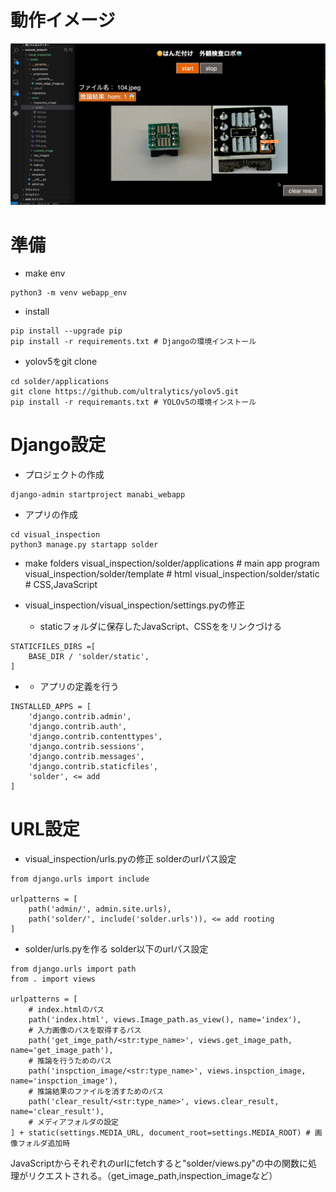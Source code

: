 # 動作イメージ
<img src='./image.png'>

# 準備

- make env
```
python3 -m venv webapp_env
```
- install
```
pip install --upgrade pip
pip install -r requirements.txt # Djangoの環境インストール
```

- yolov5をgit clone
```
cd solder/applications
git clone https://github.com/ultralytics/yolov5.git
pip install -r requiremants.txt # YOLOv5の環境インストール
```


# Django設定

- プロジェクトの作成
```
django-admin startproject manabi_webapp
```
- アプリの作成
```
cd visual_inspection
python3 manage.py startapp solder
```

- make folders
visual_inspection/solder/applications # main app program
visual_inspection/solder/template # html
visual_inspection/solder/static # CSS,JavaScript




- visual_inspection/visual_inspection/settings.pyの修正
    - staticフォルダに保存したJavaScript、CSSををリンクづける

```
STATICFILES_DIRS =[
    BASE_DIR / 'solder/static',
]
```

-   
    - アプリの定義を行う

```
INSTALLED_APPS = [
    'django.contrib.admin',
    'django.contrib.auth',
    'django.contrib.contenttypes',
    'django.contrib.sessions',
    'django.contrib.messages',
    'django.contrib.staticfiles',
    'solder', <= add
]
```

# URL設定
- visual_inspection/urls.pyの修正
solderのurlパス設定
```
from django.urls import include

urlpatterns = [
    path('admin/', admin.site.urls),
    path('solder/', include('solder.urls')), <= add rooting
]
```
- solder/urls.pyを作る
solder以下のurlパス設定
```
from django.urls import path
from . import views

urlpatterns = [
    # index.htmlのパス
    path('index.html', views.Image_path.as_view(), name='index'),
    # 入力画像のパスを取得するパス
    path('get_imge_path/<str:type_name>', views.get_image_path, name='get_image_path'),
    # 推論を行うためのパス
    path('inspction_image/<str:type_name>', views.inspction_image, name='inspction_image'),
    # 推論結果のファイルを消すためのパス
    path('clear_result/<str:type_name>', views.clear_result, name='clear_result'),
    # メディアフォルダの設定
] + static(settings.MEDIA_URL, document_root=settings.MEDIA_ROOT) # 画像フォルダ追加時
```
JavaScriptからそれぞれのurlにfetchすると"solder/views.py"の中の関数に処理がリクエストされる。（get_image_path,inspection_imageなど）
